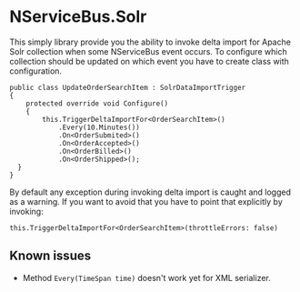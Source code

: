 NServiceBus.Solr
================
This simply library provide you the ability to invoke delta import for Apache Solr collection when some NServiceBus event occurs. To configure which collection should be updated on which event you have to create class with configuration.

    public class UpdateOrderSearchItem : SolrDataImportTrigger
    {
        protected override void Configure()
        {
            this.TriggerDeltaImportFor<OrderSearchItem>()
                .Every(10.Minutes())
                .On<OrderSubmited>()
                .On<OrderAccepted>()
                .On<OrderBilled>()
                .On<OrderShipped>();
      }
    }
    
By default any exception during invoking delta import is caught and logged as a warning. If you want to avoid that you have to point that explicitly by invoking:

    this.TriggerDeltaImportFor<OrderSearchItem>(throttleErrors: false)


Known issues
------------

* Method `Every(TimeSpan time)` doesn't work yet for XML serializer.
